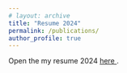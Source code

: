 ```yaml
---
# layout: archive
title: "Resume 2024"
permalink: /publications/
author_profile: true
---
```


Open the my resume 2024 <a href="/files/resume_2024.pdf"> here </a>.
